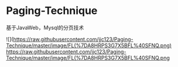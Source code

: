 # Paging-Technique
基于JavaWeb，Mysql的分页技术


![](https://raw.githubusercontent.com/jjc123/Paging-Technique/master/image/FL(%7DA8HRPS3G7X5BFL%40SFNQ.png)
https://raw.githubusercontent.com/jjc123/Paging-Technique/master/image/FL(%7DA8HRPS3G7X5BFL%40SFNQ.png
